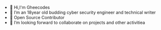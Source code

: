 - 👋 Hi,I'm Gheecodes
- 👀 I’m an 18year old budding cyber security engineer and technical writer
- 🌱 Open Source Contributor
- 💞️ I’m looking forward to collaborate on projects and other activitiea


<!---
Gheecodes/Gheecodes is a ✨ special ✨ repository because its `README.md` (this file) appears on your GitHub profile.
You can click the Preview link to take a look at your changes.
--->
